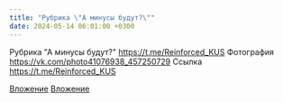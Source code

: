 ```yaml
---
title: "Рубрика \"А минусы будут?\""
date: 2024-05-14 06:01:00 +0300
---
```


Рубрика "А минусы будут?"
https://t.me/Reinforced_KUS
Фотография
<a class="vk-attach" href="https://vk.com/photo41076938_457250729">https://vk.com/photo41076938_457250729</a>
Ссылка
https://t.me/Reinforced_KUS

<a class="vk-attach" href="https://vk.com/photo41076938_457250729">Вложение</a>
[Вложение](https://t.me/Reinforced_KUS)
